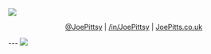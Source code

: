 <img src="https://raw.githubusercontent.com/Pittsy24/Pittsy24/master/banner.png" >

<p align="center">
<a href = "https://twiter.com/JoePittsy/">@JoePittsy</a> | <a href ="https://www.linkedin.com/in/JoePittsy/">/in/JoePittsy</a> | <a href="https://JoePitts.co.uk">JoePitts.co.uk</a></p>
---
<img src="https://github-readme-stats.vercel.app/api?username=pittsy24&show_icons=true"/>

